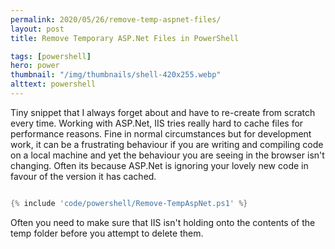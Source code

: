 ```yaml
---
permalink: 2020/05/26/remove-temp-aspnet-files/
layout: post
title: Remove Temporary ASP.Net Files in PowerShell

tags: [powershell]
hero: power
thumbnail: "/img/thumbnails/shell-420x255.webp"
alttext: powershell
---
```


Tiny snippet that I always forget about and have to re-create from scratch every time. Working with ASP.Net, IIS tries really hard to
cache files for performance reasons. Fine in normal circumstances but for development work, it can be a frustrating behaviour if
you are writing and compiling code on a local machine and yet the behaviour you are seeing in the browser isn't changing. Often its
because ASP.Net is ignoring your lovely new code in favour of the version it has cached.

```powershell

{% include 'code/powershell/Remove-TempAspNet.ps1' %}

```

Often you need to make sure that IIS isn't holding onto the contents of the temp folder before you attempt to delete them.
